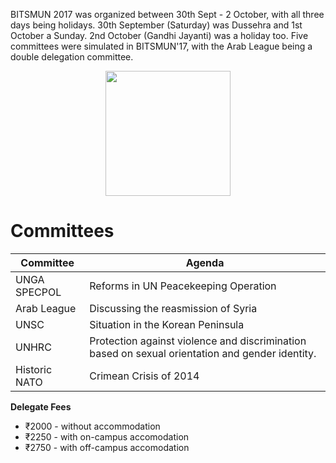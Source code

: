 <!-- TITLE: BITSMUN 2017 -->
<!-- SUBTITLE: The 2017 edition of BITSMUN -->

BITSMUN 2017 was organized between 30th Sept - 2 October, with all three days being holidays. 30th September (Saturday) was Dussehra and 1st October a Sunday. 2nd October (Gandhi Jayanti) was a holiday too. Five committees were simulated in BITSMUN'17, with the Arab League being a double delegation committee.

<center>
<img src="https://wiki.bits-hyd.org/uploads/bitsmun/bitsmun-2017.jpg" width = 200px caption="BITSMUN 2017 Logo">
</center>

# Committees
<center>

| Committee | Agenda |
|--|--|
| UNGA SPECPOL | Reforms in UN Peacekeeping Operation |
| Arab League | Discussing the reasmission of Syria |
| UNSC | Situation in the Korean Peninsula |
| UNHRC | Protection against violence and discrimination based on sexual orientation and gender identity. |
| Historic NATO | Crimean Crisis of 2014 |

</center>

**Delegate Fees**
* ₹2000 - without accommodation
* ₹2250 - with on-campus accomodation
* ₹2750 - with off-campus accomodation

